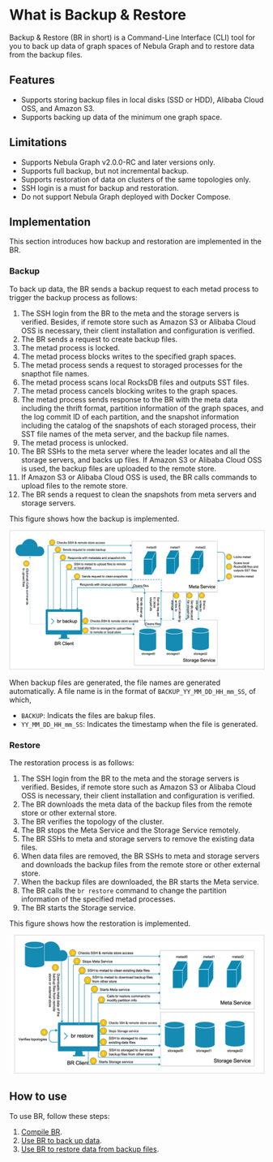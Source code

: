 # What is Backup & Restore

Backup & Restore (BR in short) is a Command-Line Interface (CLI) tool for you to back up data of graph spaces of Nebula Graph and to restore data from the backup files.

## Features

- Supports storing backup files in local disks (SSD or HDD), Alibaba Cloud OSS, and Amazon S3.
- Supports backing up data of the minimum one graph space.

## Limitations

- Supports Nebula Graph v2.0.0-RC and later versions only.
- Supports full backup, but not incremental backup.
- Supports restoration of data on clusters of the same topologies only.
- SSH login is a must for backup and restoration.
- Do not support Nebula Graph deployed with Docker Compose.

## Implementation

This section introduces how backup and restoration are implemented in the BR.

### Backup

To back up data, the BR sends a backup request to each metad process to trigger the backup process as follows:

1. The SSH login from the BR to the meta and the storage servers is verified. Besides, if remote store such as Amazon S3 or Alibaba Cloud OSS is necessary, their client installation and configuration is verified.
2. The BR sends a request to create backup files.
3. The metad process is locked.
4. The metad process blocks writes to the specified graph spaces.
5. The metad process sends a request to storaged processes for the snapthot file names.
6. The metad process scans local RocksDB files and outputs SST files.
7. The metad process cancels blocking writes to the graph spaces.
8. The metad process sends response to the BR with the meta data including the thrift format, partition information of the graph spaces, and the log commit ID of each partition, and the snapshot information including the catalog of the snapshots of each storaged process, their SST file names of the meta server, and the backup file names.
9. The metad process is unlocked.
10. The BR SSHs to the meta server where the leader locates and all the storage servers, and backs up files. If Amazon S3 or Alibaba Cloud OSS is used, the backup files are uploaded to the remote store.
11. If Amazon S3 or Alibaba Cloud OSS is used, the BR calls commands to upload files to the remote store.
12. The BR sends a request to clean the snapshots from meta servers and storage servers.
  
This figure shows how the backup is implemented.

![The figure shows the backup procedure](../../figs/ng-ug-001.png "Implementation of backup")

When backup files are generated, the file names are generated automatically. A file name is in the format of `BACKUP_YY_MM_DD_HH_mm_SS`, of which,

- `BACKUP`: Indicats the files are bakup files.
- `YY_MM_DD_HH_mm_SS`: Indicates the timestamp when the file is generated.

### Restore

The restoration process is as follows:

1. The SSH login from the BR to the meta and the storage servers is verified. Besides, if remote store such as Amazon S3 or Alibaba Cloud OSS is necessary, their client installation and configuration is verified.
2. The BR downloads the meta data of the backup files from the remote store or other external store.
3. The BR verifies the topology of the cluster.
4. The BR stops the Meta Service and the Storage Service remotely.
5. The BR SSHs to meta and storage servers to remove the existing data files.
6. When data files are removed, the BR SSHs to meta and storage servers and downloads the backup files from the remote store or other external store.
7. When the backup files are downloaded, the BR starts the Meta service.
8. The BR calls the `br restore` command to change the partition information of the specified metad processes.
9. The BR starts the Storage service.

This figure shows how the restoration is implemented.

![The figures shows the restoration process](../../figs/ng-ug-002.png "Implementation of restoration")

## How to use

To use BR, follow these steps:

1. [Compile BR](2.compile-br.md).
2. [Use BR to back up data](3.br-backup-data.md).
3. [Use BR to restore data from backup files](4.br-restore-data.md).
